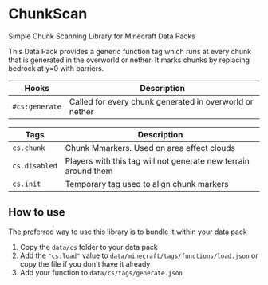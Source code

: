 # ChunkScan
Simple Chunk Scanning Library for Minecraft Data Packs

This Data Pack provides a generic function tag which runs at every chunk that is generated in the overworld or nether. It marks chunks by replacing bedrock at y=0 with barriers.

|Hooks|Description|
|---|---|
|`#cs:generate`|Called for every chunk generated in overworld or nether|

|Tags|Description|
|---|---|
|`cs.chunk`|Chunk Mmarkers. Used on area effect clouds|
|`cs.disabled`|Players with this tag will not generate new terrain around them|
|`cs.init`|Temporary tag used to align chunk markers|

## How to use
The preferred way to use this library is to bundle it within your data pack
1. Copy the `data/cs` folder to your data pack
2. Add the `"cs:load"` value to `data/minecraft/tags/functions/load.json` or copy the file if you don't have it already
3. Add your function to `data/cs/tags/generate.json`
